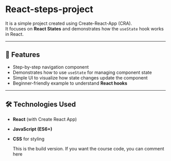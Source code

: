 # React-steps-project

It is a simple project created using Create-React-App (CRA).  
It focuses on **React States** and demonstrates how the `useState` hook works in React.

---

## 🚀 Features

- Step-by-step navigation component  
- Demonstrates how to use `useState` for managing component state  
- Simple UI to visualize how state changes update the component  
- Beginner-friendly example to understand **React hooks**

---

## 🛠️ Technologies Used

- **React** (with Create React App)  
- **JavaScript (ES6+)**  
- **CSS** for styling

  This is the build version. If you want the course code, you can comment here
